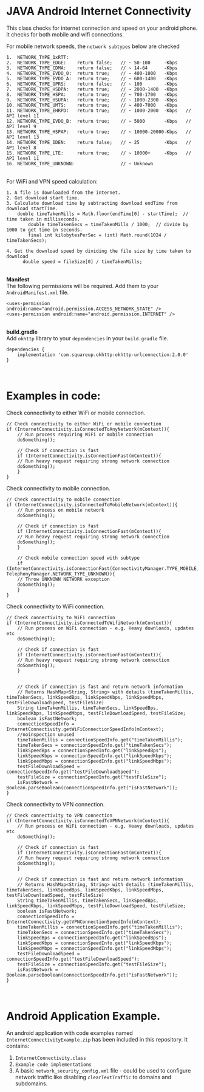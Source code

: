 # JAVA Android Internet Connectivity
This class checks for internet connection and speed on your android phone.
It checks for both mobile and wifi connections.

For mobile network speeds, the `network subtypes` below are checked

	1.  NETWORK_TYPE_1xRTT:
	2.  NETWORK_TYPE_EDGE:    return false;   // ~ 50-100     -Kbps   
	3.  NETWORK_TYPE_CDMA:    return false;   // ~ 14-64      -Kbps   
	4.  NETWORK_TYPE_EVDO_0:  return true;    // ~ 400-1000   -Kbps
	5.  NETWORK_TYPE_EVDO_A:  return true;    // ~ 600-1400   -Kbps
	6.  NETWORK_TYPE_GPRS:    return false;   // ~ 100        -Kbps   
	7.  NETWORK_TYPE_HSDPA:   return true;    // ~ 2000-1400  -Kbps
	8.  NETWORK_TYPE_HSPA:    return true;    // ~ 700-1700   -Kbps
	9.  NETWORK_TYPE_HSUPA:   return true;    // ~ 1000-2300  -Kbps
	10. NETWORK_TYPE_UMTS:    return true;    // ~ 400-7000   -Kbps
	11. NETWORK_TYPE_EHRPD:   return true;    // ~ 1000-2000  -Kbps   // API level 11
	12. NETWORK_TYPE_EVDO_B:  return true;    // ~ 5000       -Kbps   // API level 9
	13. NETWORK_TYPE_HSPAP:   return true;    // ~ 10000-20000-Kbps   // API level 13
	14. NETWORK_TYPE_IDEN:    return false;   // ~ 25         -Kbps   // API level 8
	15. NETWORK_TYPE_LTE:     return true;    // ~ 10000+     -Kbps   // API level 11
	16. NETWORK_TYPE_UNKNOWN:                 // ~ Unknown

<br/>For WiFi and VPN speed calculation:

    1. A file is downloaded from the internet.
    2. Get download start time.
    3. Calculate download time by subtracting download endTime from download startTime.
		double timeTakenMills = Math.floor(endTime[0] - startTime);  // time taken in milliseconds.
          	double timeTakenSecs = timeTakenMills / 1000;  // divide by 1000 to get time in seconds.
          	final int kilobytesPerSec = (int) Math.round(1024 / timeTakenSecs);  
		
    4. Get the download speed by dividing the file size by time taken to download
          double speed = fileSize[0] / timeTakenMills;


<br/>**Manifest**
<br/>The following permissions will be required. Add them to your `AndroidManifest.xml` file.
```
<uses-permission android:name="android.permission.ACCESS_NETWORK_STATE" />
<uses-permission android:name="android.permission.INTERNET" />
```

<br/>**build.gradle**
<br/>Add `okhttp` library to your `dependencies` in your `build.gradle` file.
```
dependencies {
    implementation 'com.squareup.okhttp:okhttp-urlconnection:2.0.0'
}
```

<br/>

# Examples in code:<br/>

Check connectivity to either WiFi or mobile connection.
```
// Check connectivity to either WiFi or mobile connection
if (InternetConnectivity.isConnectedToAnyNetwork(mContext)){
    // Run process requiring WiFi or mobile connection
    doSomething();

    // Check if connection is fast
    if (InternetConnectivity.isConnectionFast(mContext)){
	// Run heavy request requiring strong network connection
	doSomething();
    }
}
```

Check connectivity to mobile connection.
```
// Check connectivity to mobile connection
if (InternetConnectivity.isConnectedToMobileNetwork(mContext)){
    // Run process on mobile network
    doSomething();

    // Check if connection is fast
    if (InternetConnectivity.isConnectionFast(mContext)){
	// Run heavy request requiring strong network connection
	doSomething();
    }

    // Check mobile connection speed with subtype
    if (InternetConnectivity.isConnectionFast(ConnectivityManager.TYPE_MOBILE, TelephonyManager.NETWORK_TYPE_UNKNOWN)){
	// Throw UNKNOWN NETWORK exception
	doSomething();
    }
}
```

Check connectivity to WiFi connection.
```
// Check connectivity to WiFi connection
if (InternetConnectivity.isConnectedToWifiNetwork(mContext)){
    // Run process on WiFi connection - e.g. Heavy downloads, updates etc
    doSomething();

    // Check if connection is fast
    if (InternetConnectivity.isConnectionFast(mContext)){
	// Run heavy request requiring strong network connection
	doSomething();
    }


    // Check if connection is fast and return network information
    // Returns HashMap<String, String> with details (timeTakenMillis, timeTakenSecs, linkSpeedBps, linkSpeedKbps, linkSpeedMbps, testFileDownloadSpeed, testFileSize)
    String timeTakenMillis, timeTakenSecs, linkSpeedBps, linkSpeedKbps, linkSpeedMbps, testFileDownloadSpeed, testFileSize;
    boolean isFastNetwork;
    connectionSpeedInfo = InternetConnectivity.getWiFiConnectionSpeedInfo(mContext);
    //noinspection unused
    timeTakenMillis = connectionSpeedInfo.get("timeTakenMillis");
    timeTakenSecs = connectionSpeedInfo.get("timeTakenSecs");
    linkSpeedBps = connectionSpeedInfo.get("linkSpeedBps");
    linkSpeedKbps = connectionSpeedInfo.get("linkSpeedKbps");
    linkSpeedMbps = connectionSpeedInfo.get("linkSpeedMbps");
    testFileDownloadSpeed = connectionSpeedInfo.get("testFileDownloadSpeed");
    testFileSize = connectionSpeedInfo.get("testFileSize");
    isFastNetwork = Boolean.parseBoolean(connectionSpeedInfo.get("isFastNetwork"));
} 
```

Check connectivity to VPN connection.
```
// Check connectivity to VPN connection
if (InternetConnectivity.isConnectedToVPNNetwork(mContext)){
    // Run process on WiFi connection - e.g. Heavy downloads, updates etc
    doSomething();

    // Check if connection is fast
    if (InternetConnectivity.isConnectionFast(mContext)){
	// Run heavy request requiring strong network connection
	doSomething();
    }

    // Check if connection is fast and return network information
    // Returns HashMap<String, String> with details (timeTakenMillis, timeTakenSecs, linkSpeedBps, linkSpeedKbps, linkSpeedMbps, testFileDownloadSpeed, testFileSize)
    String timeTakenMillis, timeTakenSecs, linkSpeedBps, linkSpeedKbps, linkSpeedMbps, testFileDownloadSpeed, testFileSize;
    boolean isFastNetwork;
    connectionSpeedInfo = InternetConnectivity.getVPNConnectionSpeedInfo(mContext);
    timeTakenMillis = connectionSpeedInfo.get("timeTakenMillis");
    timeTakenSecs = connectionSpeedInfo.get("timeTakenSecs");
    linkSpeedBps = connectionSpeedInfo.get("linkSpeedBps");
    linkSpeedKbps = connectionSpeedInfo.get("linkSpeedKbps");
    linkSpeedMbps = connectionSpeedInfo.get("linkSpeedMbps");
    testFileDownloadSpeed = connectionSpeedInfo.get("testFileDownloadSpeed");
    testFileSize = connectionSpeedInfo.get("testFileSize");
    isFastNetwork = Boolean.parseBoolean(connectionSpeedInfo.get("isFastNetwork"));
}
```
<br/>

# Android Application Example.

An android application with code examples named `InternetConnectivityExample.zip` has been included in this repository.
It contains: 
1. `InternetConnectivity.class`
2. `Example code implementations`
3. A basic `network_security_config.xml` file - could be used to configure network traffic like disabling `clearTextTraffic` to domains and subdomains.
